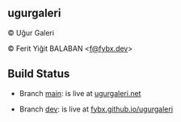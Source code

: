## ugurgaleri
&copy; Uğur Galeri

&copy; Ferit Yiğit BALABAN <[f@fybx.dev](mailto:f@fybx.dev)>

## Build Status

- Branch [main](https://github.com/fybx/ugurgaleri/tree/main): is live at [ugurgaleri.net](https://ugurgaleri.net)

- Branch [dev](https://github.com/fybx/ugurgaleri/tree/dev): is live at [fybx.github.io/ugurgaleri](https://fybx.github.io/ugurgaleri)